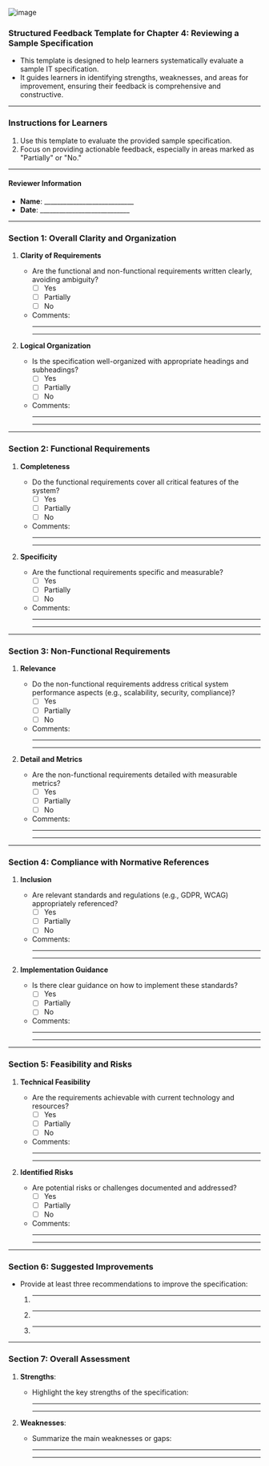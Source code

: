 ![image](https://github.com/user-attachments/assets/d924111a-0127-40bb-a46b-9738c35cd1cd)

### Structured Feedback Template for Chapter 4: Reviewing a Sample Specification

* This template is designed to help learners systematically evaluate a sample IT specification. 
* It guides learners in identifying strengths, weaknesses, and areas for improvement, ensuring their feedback is comprehensive and constructive.
---
### Instructions for Learners
1. Use this template to evaluate the provided sample specification.
2. Focus on providing actionable feedback, especially in areas marked as "Partially" or "No."
---
#### **Reviewer Information**
- **Name**: ____________________________
- **Date**: ____________________________

---

### **Section 1: Overall Clarity and Organization**
1. **Clarity of Requirements**
   - Are the functional and non-functional requirements written clearly, avoiding ambiguity?  
     - ☐ Yes  
     - ☐ Partially  
     - ☐ No  
   - Comments:  
     __________________________________________________________  
     __________________________________________________________  

2. **Logical Organization**
   - Is the specification well-organized with appropriate headings and subheadings?  
     - ☐ Yes  
     - ☐ Partially  
     - ☐ No  
   - Comments:  
     __________________________________________________________  
     __________________________________________________________  

---

### **Section 2: Functional Requirements**
1. **Completeness**
   - Do the functional requirements cover all critical features of the system?  
     - ☐ Yes  
     - ☐ Partially  
     - ☐ No  
   - Comments:  
     __________________________________________________________  
     __________________________________________________________  

2. **Specificity**
   - Are the functional requirements specific and measurable?  
     - ☐ Yes  
     - ☐ Partially  
     - ☐ No  
   - Comments:  
     __________________________________________________________  
     __________________________________________________________  

---

### **Section 3: Non-Functional Requirements**
1. **Relevance**
   - Do the non-functional requirements address critical system performance aspects (e.g., scalability, security, compliance)?  
     - ☐ Yes  
     - ☐ Partially  
     - ☐ No  
   - Comments:  
     __________________________________________________________  
     __________________________________________________________  

2. **Detail and Metrics**
   - Are the non-functional requirements detailed with measurable metrics?  
     - ☐ Yes  
     - ☐ Partially  
     - ☐ No  
   - Comments:  
     __________________________________________________________  
     __________________________________________________________  

---

### **Section 4: Compliance with Normative References**
1. **Inclusion**
   - Are relevant standards and regulations (e.g., GDPR, WCAG) appropriately referenced?  
     - ☐ Yes  
     - ☐ Partially  
     - ☐ No  
   - Comments:  
     __________________________________________________________  
     __________________________________________________________  

2. **Implementation Guidance**
   - Is there clear guidance on how to implement these standards?  
     - ☐ Yes  
     - ☐ Partially  
     - ☐ No  
   - Comments:  
     __________________________________________________________  
     __________________________________________________________  

---

### **Section 5: Feasibility and Risks**
1. **Technical Feasibility**
   - Are the requirements achievable with current technology and resources?  
     - ☐ Yes  
     - ☐ Partially  
     - ☐ No  
   - Comments:  
     __________________________________________________________  
     __________________________________________________________  

2. **Identified Risks**
   - Are potential risks or challenges documented and addressed?  
     - ☐ Yes  
     - ☐ Partially  
     - ☐ No  
   - Comments:  
     __________________________________________________________  
     __________________________________________________________  

---

### **Section 6: Suggested Improvements**
- Provide at least three recommendations to improve the specification:  
  1. ________________________________________________________  
  2. ________________________________________________________  
  3. ________________________________________________________  

---

### **Section 7: Overall Assessment**
1. **Strengths**:
   - Highlight the key strengths of the specification:  
     ________________________________________________________  
     ________________________________________________________  

2. **Weaknesses**:
   - Summarize the main weaknesses or gaps:  
     ________________________________________________________  
     ________________________________________________________  
